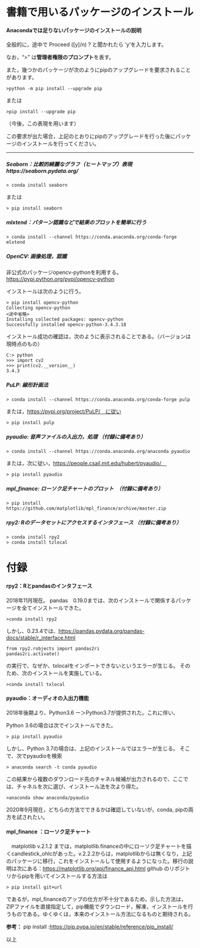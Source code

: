 # 書籍で用いるパッケージのインストール
#### Anacondaでは足りないパッケージのインストールの説明

全般的に，途中で Proceed ([y]/n) ? と聞かれたら ‘y’を入力します。

なお，“>” は<strong>管理者権限のプロンプト</strong>を表す。

また，幾つかのパッケージが次のようにpipのアップグレードを要求されることがあります。
```
>python -m pip install --upgrade pip
```
または
```
>pip install --upgrade pip
```
（今後，この表現を用います）

この要求が出た場合，上記のとおりにpipのアップグレードを行った後にパッケージのインストールを行ってください。

--------------------------------------

##### Seaborn：比較的綺麗なグラフ（ヒートマップ）表現https://seaborn.pydata.org/
```
> conda install seaborn
```
または
```
> pip install seaborn
```
##### mlxtend：パターン認識などで結果のプロットを簡単に行う
```
> conda install --channel https://conda.anaconda.org/conda-forge mlxtend
```

##### OpenCV: 画像処理，認識

非公式のパッケージopencv-pythonを利用する。　https://pypi.python.org/pypi/opencv-python

インストールは次のように行う。
```
> pip install opencv-python
Collecting opencv-python
<途中省略>
Installing collected packages: opencv-python
Successfully installed opencv-python-3.4.3.18
```

インストール成功の確認は，次のように表示されることである。（バージョンは現時点のもの） 
    
```
C:> python
>>> import cv2
>>> print(cv2.__version__)
3.4.3
```

##### PuLP: 線形計画法
```
> conda install --channel https://conda.anaconda.org/conda-forge pulp
```
または，https://pypi.org/project/PuLP/　に従い
```
> pip install pulp
```

##### pyaudio: 音声ファイルの入出力，処理 （付録に備考あり）
```
> conda install --channel https://conda.anaconda.org/anaconda pyaudio
```
または，次に従い，https://people.csail.mit.edu/hubert/pyaudio/　
```
> pip install pyaudio
```

##### mpl_finance: ローソク足チャートのプロット　（付録に備考あり）
```
> pip install https://github.com/matplotlib/mpl_finance/archive/master.zip
```

##### rpy2: Rのデータセットにアクセスするインタフェース （付録に備考あり）
```
> conda install rpy2
> conda install tzlocal
```

# 付録

#### rpy2：Rとpandasのインタフェース
2018年11月現在。
pandas　0.19.0までは、次のインストールで関係するパッケージを全てインストールできた。
```
>conda install rpy2
```

しかし、0.23.4では、https://pandas.pydata.org/pandas-docs/stable/r_interface.html
```
from rpy2.robjects import pandas2ri
pandas2ri.activate()
```
の実行で、なぜか、txlocalをインポートできないというエラーが生じる。
そのため、次のインストールを実施している。
```
>conda install txlocal
```

#### pyaudio：オーディオの入出力機能
2018年後期より、Python3.6 ー＞Python3.7が提供された。これに伴い、

Python 3.6の場合は次でインストールできた。
```
> pip install pyaudio
```

しかし、Python 3.7の場合は、上記のインストールではエラーが生じる。
そこで、次でpyaudioを検索
```
> anaconda search -t conda pyaudio
```
この結果から複数のダウンロード先のチャネル候補が出力されるので、ここでは、チャネルを次に選び、インストール法を次より得た。
```
>anaconda show anaconda/pyaudio
```

2020年9月現在，どちらの方法でできるかは確認していないが，conda, pipの両方を試されたい。


#### mpl_finance ：ローソク足チャート
　matplotlib v.2.1.2 までは，matplotlib.financeの中にローソク足チャートを描くcandlestick_ohlcがあった。v.2.2.2からは，matplotlibからは無くなり，上記のパッケージに移行，これをインストールして使用するようになった。移行の説明は次にある：https://matplotlib.org/api/finance_api.html
 github のリポジトリからpipを用いてインストールする方法は
```
> pip install git+url
```

であるが，mpl_financeのアップの仕方が不十分であるため，示した方法は，ZIPファイルを直接指定して，pip機能でダウンロード，解凍，インストールを行うものである。ゆくゆくは，本来のインストール方法になるものと期待される。

**参考：**
pip install :https://pip.pypa.io/en/stable/reference/pip_install/ 

以上

